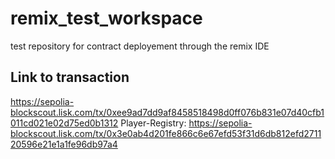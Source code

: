 # remix_test_workspace
test repository for contract deployement through the remix IDE

## Link to transaction
https://sepolia-blockscout.lisk.com/tx/0xee9ad7dd9af8458518498d0ff076b831e07d40cfb1011cd021e02d75ed0b1312
Player-Registry: https://sepolia-blockscout.lisk.com/tx/0x3e0ab4d201fe866c6e67efd53f31d6db812efd271120596e21e1a1fe96db97a4